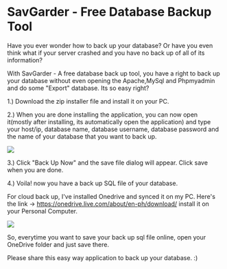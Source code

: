 # SavGarder - Free Database Backup Tool

Have you ever wonder how to back up your database? Or have you even think what if your server crashed and you have no back up of all of its information? 

With SavGarder - A free database back up tool, you have a right to back up your database without even opening the Apache,MySql and Phpmyadmin and do some "Export" database. Its so easy right?


1.) Download the zip installer file and install it on your PC. 

2.) When you are done installing the application, you can now open it(mostly after installing, its automatically open the application) and type your host/ip, database name, database username, database password and the name of your database that you want to back up.

<img src="http://i.imgur.com/16kMQ27.png">

3.) Click "Back Up Now" and the save file dialog will appear. Click save when you are done.

4.) Voila! now you have a back up SQL file of your database.

For cloud back up, I've installed Onedrive and synced it on my PC. 
Here's the link -> https://onedrive.live.com/about/en-ph/download/ install it on your Personal Computer. 

<img src="http://i.imgur.com/0VVdE6N.png">

So, everytime you want to save your back up sql file online, open your OneDrive folder and just save there.

Please share this easy way application to back up your database. :)


